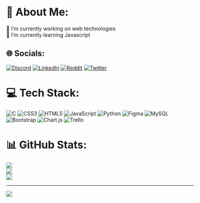 # 💫 About Me:
🔭 I’m currently working on web technologies<br>🌱 I’m currently learning Javascript<br>


## 🌐 Socials:
[![Discord](https://img.shields.io/badge/Discord-%237289DA.svg?logo=discord&logoColor=white)](https://discord.gg/berke#4515) [![LinkedIn](https://img.shields.io/badge/LinkedIn-%230077B5.svg?logo=linkedin&logoColor=white)](https://linkedin.com/in/berktugates) [![Reddit](https://img.shields.io/badge/Reddit-%23FF4500.svg?logo=Reddit&logoColor=white)](https://reddit.com/user/berktugates) [![Twitter](https://img.shields.io/badge/Twitter-%231DA1F2.svg?logo=Twitter&logoColor=white)](https://twitter.com/batesoft) 

# 💻 Tech Stack:
![C](https://img.shields.io/badge/c-%2300599C.svg?style=for-the-badge&logo=c&logoColor=white) ![CSS3](https://img.shields.io/badge/css3-%231572B6.svg?style=for-the-badge&logo=css3&logoColor=white) ![HTML5](https://img.shields.io/badge/html5-%23E34F26.svg?style=for-the-badge&logo=html5&logoColor=white) ![JavaScript](https://img.shields.io/badge/javascript-%23323330.svg?style=for-the-badge&logo=javascript&logoColor=%23F7DF1E) ![Python](https://img.shields.io/badge/python-3670A0?style=for-the-badge&logo=python&logoColor=ffdd54) 	![Figma](https://img.shields.io/badge/figma-%23F24E1E.svg?style=for-the-badge&logo=figma&logoColor=white) ![MySQL](https://img.shields.io/badge/mysql-%2300f.svg?style=for-the-badge&logo=mysql&logoColor=white) ![Bootstrap](https://img.shields.io/badge/bootstrap-%23563D7C.svg?style=for-the-badge&logo=bootstrap&logoColor=white) ![Chart.js](https://img.shields.io/badge/chart.js-F5788D.svg?style=for-the-badge&logo=chart.js&logoColor=white) ![Trello](https://img.shields.io/badge/Trello-%23026AA7.svg?style=for-the-badge&logo=Trello&logoColor=white)
# 📊 GitHub Stats:
![](https://github-readme-stats.vercel.app/api?username=berktugates&theme=radical&hide_border=false&include_all_commits=true&count_private=true)<br/>
![](https://github-readme-streak-stats.herokuapp.com/?user=berktugates&theme=radical&hide_border=false)<br/>
![](https://github-readme-stats.vercel.app/api/top-langs/?username=berktugates&theme=radical&hide_border=false&include_all_commits=true&count_private=true&layout=compact)

---
[![](https://visitcount.itsvg.in/api?id=berktugates&icon=0&color=5)](https://visitcount.itsvg.in)

